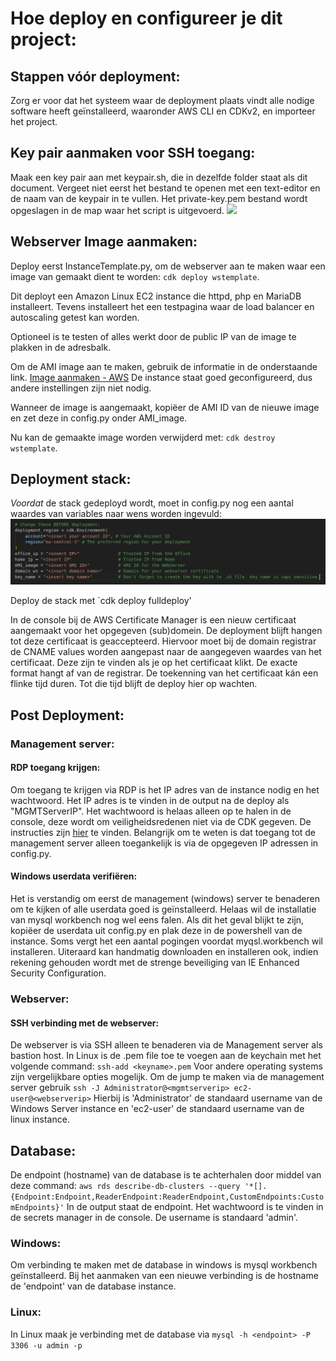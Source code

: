 # Hoe deploy en configureer je dit project:

## Stappen vóór deployment:
Zorg er voor dat het systeem waar de deployment plaats vindt alle nodige software heeft geïnstalleerd, waaronder AWS CLI en CDKv2, en importeer het project.


## Key pair aanmaken voor SSH toegang:
Maak een key pair aan met keypair.sh, die in dezelfde folder staat als dit document. Vergeet niet eerst het bestand te openen met een text-editor en de naam van de keypair in te vullen. Het private-key.pem bestand wordt opgeslagen in de map waar het script is uitgevoerd.
![](/00_inlcudes/project/KeyPair.png)


## Webserver Image aanmaken:

Deploy eerst InstanceTemplate.py, om de webserver aan te maken waar een image van gemaakt dient te worden:
`cdk deploy wstemplate`.

Dit deployt een Amazon Linux EC2 instance die httpd, php en MariaDB installeert. Tevens installeert het een testpagina waar de load balancer en autoscaling getest kan worden.

Optioneel is te testen of alles werkt door de public IP van de image te plakken in de adresbalk.

Om de AMI image aan te maken, gebruik de informatie in de onderstaande link.
[Image aanmaken - AWS](https://docs.aws.amazon.com/AWSEC2/latest/UserGuide/creating-an-ami-ebs.html)
De instance staat goed geconfigureerd, dus andere instellingen zijn niet nodig.

Wanneer de image is aangemaakt, kopiëer de AMI ID van de nieuwe image en zet deze in config.py onder AMI_image.

Nu kan de gemaakte image worden verwijderd met:
`cdk destroy wstemplate`.

## Deployment stack:

*Voordat* de stack gedeployd wordt, moet in config.py nog een aantal waardes van variables naar wens worden ingevuld:
![](/00_includes/project/BeforeDeploySettings.png)


Deploy de stack met `cdk deploy fulldeploy'

In de console bij de AWS Certificate Manager is een nieuw certificaat aangemaakt voor het opgegeven (sub)domein. De deployment blijft hangen tot deze certificaat is geaccepteerd. Hiervoor moet bij de domain registrar de CNAME values worden aangepast naar de aangegeven waardes van het certificaat. Deze zijn te vinden als je op het certificaat klikt. De exacte format hangt af van de registrar. De toekenning van het certificaat kán een flinke tijd duren. Tot die tijd blijft de deploy hier op wachten.

## Post Deployment:

### Management server:

#### RDP toegang krijgen:
Om toegang te krijgen via RDP is het IP adres van de instance nodig en het wachtwoord.
Het IP adres is te vinden in de output na de deploy als "MGMTServerIP". Het wachtwoord is helaas alleen op te halen in de console, deze wordt om veiligheidsredenen niet via de CDK gegeven.
De instructies zijn [hier](https://repost.aws/knowledge-center/retrieve-windows-admin-password) te vinden.
Belangrijk om te weten is dat toegang tot de management server alleen toegankelijk is via de opgegeven IP adressen in config.py.

#### Windows userdata verifiëren:
Het is verstandig om eerst de management (windows) server te benaderen om te kijken of alle userdata goed is geïnstalleerd. Helaas wil de installatie van mysql workbench nog wel eens falen. Als dit het geval blijkt te zijn, kopiëer de userdata uit config.py en plak deze in de powershell van de instance. Soms vergt het een aantal pogingen voordat myqsl.workbench wil installeren. Uiteraard kan handmatig downloaden en installeren ook, indien rekening gehouden wordt met de strenge beveiliging van IE Enhanced Security Configuration.


### Webserver:

#### SSH verbinding met de webserver:
De webserver is via SSH alleen te benaderen via de Management server als bastion host. In Linux is de .pem file toe te voegen aan de keychain met het volgende command:
`ssh-add <keyname>.pem`
Voor andere operating systems zijn vergelijkbare opties mogelijk.
Om de jump te maken via de management server gebruik
`ssh -J Administrator@<mgmtserverip> ec2-user@<webserverip>`
Hierbij is 'Administrator' de standaard username van de Windows Server instance en 'ec2-user' de standaard username van de linux instance.


## Database:

De endpoint (hostname) van de database is te achterhalen door middel van deze command:
`aws rds describe-db-clusters --query '*[].{Endpoint:Endpoint,ReaderEndpoint:ReaderEndpoint,CustomEndpoints:CustomEndpoints}'`
In de output staat de endpoint.
Het wachtwoord is te vinden in de secrets manager in de console.
De username is standaard 'admin'.

### Windows:
Om verbinding te maken met de database in windows is mysql workbench geïnstalleerd. Bij het aanmaken van een nieuwe verbinding is de hostname de 'endpoint' van de database instance. 

### Linux:
In Linux maak je verbinding met de database via
`mysql -h <endpoint> -P 3306 -u admin -p`
